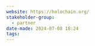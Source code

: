 ```yaml
---
website: https://holochain.org/
stakeholder-group:
  - partner
date-made: 2024-07-08 18:24
tags:
---
```

